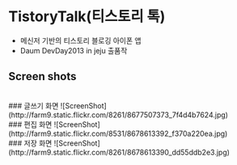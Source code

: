 # TistoryTalk(티스토리 톡)
- 메신저 기반의 티스토리 블로깅 아이폰 앱
- Daum DevDay2013 in jeju 출품작


## Screen shots
<br/>
###  글쓰기 화면 
![ScreenShot](http://farm9.static.flickr.com/8261/8677507373_7f4d4b7624.jpg)


<br/>
###  편집 화면 
![ScreenShot](http://farm9.static.flickr.com/8531/8678613392_f370a220ea.jpg)

<br/>
###  저장 화면 
![ScreenShot](http://farm9.static.flickr.com/8261/8678613390_dd55ddb2e3.jpg)
 